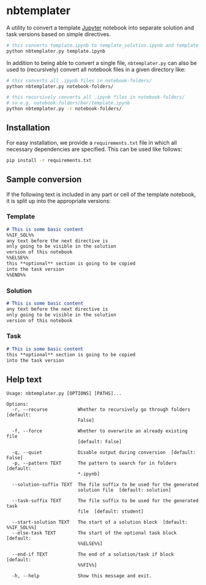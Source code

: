 # nbtemplater
A utility to convert a template [Jupyter](https://jupyter.org/) notebook into separate
solution and task versions based on simple directives.

```bash
# this converts template.ipynb to template_solution.ipynb and template_task.ipynb
python nbtemplater.py template.ipynb
```

In addition to being able to convert a single file, `nbtemplater.py` can also be
used to (recursively) convert all notebook files in a given directory like:

```bash
# this converts all .ipynb files in notebook-folders/
python nbtemplater.py notebook-folders/

# this recursively converts all .ipynb files in notebook-folders/
# so e.g. notebook-folders/bar/template.ipynb
python nbtemplater.py -r notebook-folders/
```

## Installation
For easy installation, we provide a `requirements.txt` file in
which all necessary dependencies are specified. This can be used
like follows:

```bash
pip install -r requirements.txt
```

## Sample conversion
If the following text is included in any part or cell of the template notebook, it is
split up into the appropriate versions:

### Template
```markdown
# This is some basic content
%%IF_SOL%%
any text before the next directive is
only going to be visible in the solution
version of this notebook
%%ELSE%%
this **optional** section is going to be copied
into the task version
%%END%%
```

### Solution
```markdown
# This is some basic content
any text before the next directive is
only going to be visible in the solution
version of this notebook
```

### Task
```markdown
# This is some basic content
this **optional** section is going to be copied
into the task version
```

## Help text
```
Usage: nbtemplater.py [OPTIONS] [PATHS]...

Options:
  -r, --recurse           Whether to recursively go through folders  [default:
                          False]

  -f, --force             Whether to overwrite an already existing file
                          [default: False]

  -q, --quiet             Disable output during conversion  [default: False]
  -p, --pattern TEXT      The pattern to search for in folders  [default:
                          *.ipynb]

  --solution-suffix TEXT  The file suffix to be used for the generated
                          solution file  [default: solution]

  --task-suffix TEXT      The file suffix to be used for the generated task
                          file  [default: student]

  --start-solution TEXT   The start of a solution block  [default: %%IF_SOL%%]
  --else-task TEXT        The start of the optional task block  [default:
                          %%ELSE%%]

  --end-if TEXT           The end of a solution/task if block  [default:
                          %%FI%%]

  -h, --help              Show this message and exit.
```